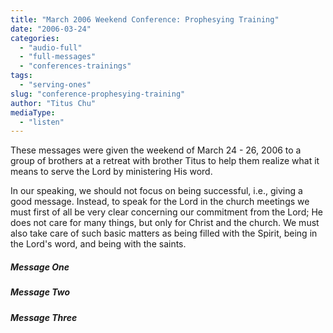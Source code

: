 ```yaml
---
title: "March 2006 Weekend Conference: Prophesying Training"
date: "2006-03-24"
categories: 
  - "audio-full"
  - "full-messages"
  - "conferences-trainings"
tags: 
  - "serving-ones"
slug: "conference-prophesying-training"
author: "Titus Chu"
mediaType: 
  - "listen"
---
```


These messages were given the weekend of March 24 - 26, 2006 to a group of brothers at a retreat with brother Titus to help them realize what it means to serve the Lord by ministering His word.

In our speaking, we should not focus on being successful, i.e., giving a good message. Instead, to speak for the Lord in the church meetings we must first of all be very clear concerning our commitment from the Lord; He does not care for many things, but only for Christ and the church. We must also take care of such basic matters as being filled with the Spirit, being in the Lord's word, and being with the saints.

##### Message One

##### Message Two

##### Message Three
